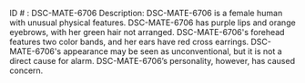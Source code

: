ID # : DSC-MATE-6706
Description: DSC-MATE-6706 is a female human with unusual physical features. DSC-MATE-6706 has purple lips and orange eyebrows, with her green hair not arranged. DSC-MATE-6706's forehead features two color bands, and her ears have red cross earrings. DSC-MATE-6706's appearance may be seen as unconventional, but it is not a direct cause for alarm. DSC-MATE-6706’s personality, however, has caused concern.
